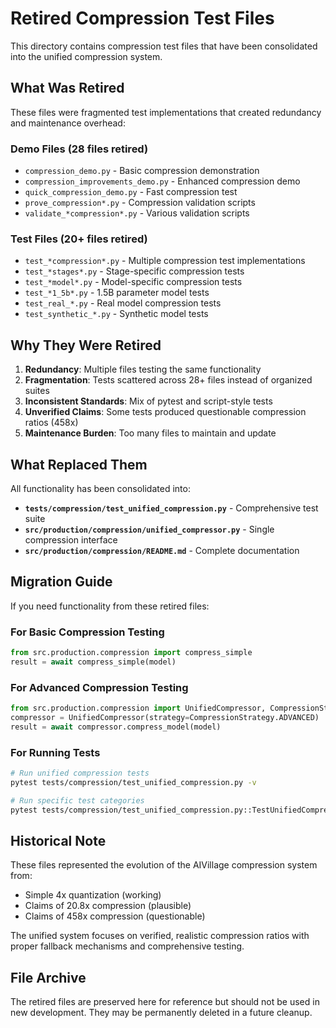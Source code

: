 # Retired Compression Test Files

This directory contains compression test files that have been consolidated into the unified compression system.

## What Was Retired

These files were fragmented test implementations that created redundancy and maintenance overhead:

### Demo Files (28 files retired)
- `compression_demo.py` - Basic compression demonstration
- `compression_improvements_demo.py` - Enhanced compression demo
- `quick_compression_demo.py` - Fast compression test
- `prove_compression*.py` - Compression validation scripts
- `validate_*compression*.py` - Various validation scripts

### Test Files (20+ files retired)
- `test_*compression*.py` - Multiple compression test implementations
- `test_*stages*.py` - Stage-specific compression tests  
- `test_*model*.py` - Model-specific compression tests
- `test_*1_5b*.py` - 1.5B parameter model tests
- `test_real_*.py` - Real model compression tests
- `test_synthetic_*.py` - Synthetic model tests

## Why They Were Retired

1. **Redundancy**: Multiple files testing the same functionality
2. **Fragmentation**: Tests scattered across 28+ files instead of organized suites
3. **Inconsistent Standards**: Mix of pytest and script-style tests
4. **Unverified Claims**: Some tests produced questionable compression ratios (458x)
5. **Maintenance Burden**: Too many files to maintain and update

## What Replaced Them

All functionality has been consolidated into:

- **`tests/compression/test_unified_compression.py`** - Comprehensive test suite
- **`src/production/compression/unified_compressor.py`** - Single compression interface
- **`src/production/compression/README.md`** - Complete documentation

## Migration Guide

If you need functionality from these retired files:

### For Basic Compression Testing
```python
from src.production.compression import compress_simple
result = await compress_simple(model)
```

### For Advanced Compression Testing  
```python
from src.production.compression import UnifiedCompressor, CompressionStrategy
compressor = UnifiedCompressor(strategy=CompressionStrategy.ADVANCED)
result = await compressor.compress_model(model)
```

### For Running Tests
```bash
# Run unified compression tests
pytest tests/compression/test_unified_compression.py -v

# Run specific test categories
pytest tests/compression/test_unified_compression.py::TestUnifiedCompressor -v
```

## Historical Note

These files represented the evolution of the AIVillage compression system from:
- Simple 4x quantization (working)
- Claims of 20.8x compression (plausible)  
- Claims of 458x compression (questionable)

The unified system focuses on verified, realistic compression ratios with proper fallback mechanisms and comprehensive testing.

## File Archive

The retired files are preserved here for reference but should not be used in new development. They may be permanently deleted in a future cleanup.